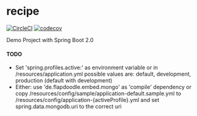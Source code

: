# recipe
[![CircleCI](https://circleci.com/gh/TomLouisKeller/recipe.svg?style=svg)](https://circleci.com/gh/TomLouisKeller/recipe) 
[![codecov](https://codecov.io/gh/TomLouisKeller/recipe/branch/master/graph/badge.svg)](https://codecov.io/gh/TomLouisKeller/recipe)


Demo Project with Spring Boot 2.0


#### TODO
 - Set 'spring.profiles.active:' as environment variable or in /resources/application.yml 
possible values are: default, development, production (default with development)
 - Either: use 'de.flapdoodle.embed.mongo' as 'compile' dependency or copy 
 /resources/config/sample/application-default.sample.yml to /resources/config/application-{activeProfile}.yml
 and set spring.data.mongodb.uri to the correct uri